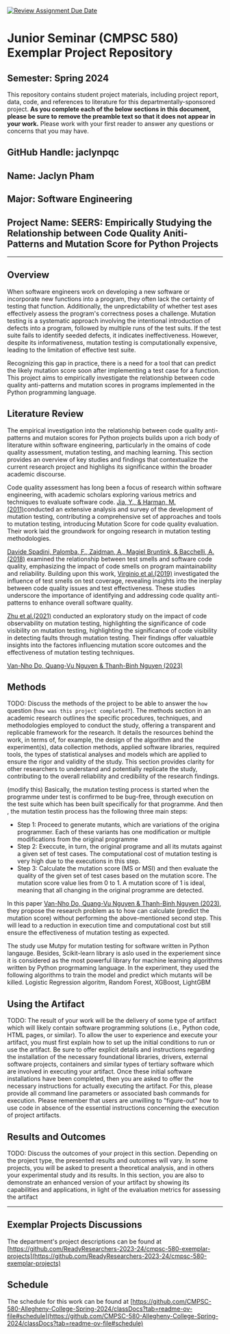 [![Review Assignment Due Date](https://classroom.github.com/assets/deadline-readme-button-24ddc0f5d75046c5622901739e7c5dd533143b0c8e959d652212380cedb1ea36.svg)](https://classroom.github.com/a/Y4rZMh1t)
# Junior Seminar (CMPSC 580) Exemplar Project Repository

## Semester: Spring 2024

This repository contains student project materials, including project report, data, code, and references to literature for this departmentally-sponsored project. __As you complete each of the below sections in this document, please be sure to remove the preamble text so that it does not appear in your work.__ Please work with your first reader to answer any questions or concerns that you may have.

## GitHub Handle: jaclynpqc

## Name: Jaclyn Pham

## Major: Software Engineering

## Project Name: SEERS: Empirically Studying the Relationship between Code Quality Aniti-Patterns and Mutation Score for Python Projects

---
## Overview

When software engineers work on developing a new software or incorporate new functions into a program, they often lack the certainty of testing that function. Additionally, the unpredictability of whether test ases effectively assess the program's correctness poses a challenge. Mutation testing is a systematic approach involving the intentional introduction of defects into a program, followed by multiple runs of the test suits. If the test suite fails to identify seeded defects, it indicates ineffectiveness. However, despite its informativeness, mutation testing is computationally expensive, leading to the limitation of effective test suite.

Recognizing this gap in practice, there is a need for a tool that can predict the likely mutation score soon after implementing a test case for a function. This project aims to empirically investigate the relationship between code quality anti-patterns and mutation scores in programs implemented in the Python programming language.

## Literature Review

The empirical investigation into the relationship between code quality anti-patterns and mutaion scores for Python projects builds upon a rich body of literature within software engineering, particularly in the omains of code quality assessment, mutation testing, and maching learning. This section provides an overview of key studies and findings that contextualize the current research project and highlighs its significance within the broader academic discourse.

Code quality assessment has long been a focus of research within software engineering, with academic scholars exploring various metrics and techniques to evaluate software code. [Jia, Y., & Harman, M. (2011)](https://ieeexplore.ieee.org/abstract/document/5487526)conducted an extensive analysis and survey of the development of mutation testing, contributing a comprehensive set of approaches and tools to mutation testing, introducing Mutation Score for code quality evaluation. Their work laid the groundwork for ongoing research in mutation testing methodologies.

[Davide Spadini, Palomba, F., Zaidman, A., Magiel Bruntink, & Bacchelli, A. (2018)‌](https://ieeexplore.ieee.org/abstract/document/8529832) examined the relationship between test smells and software code quality, emphasizing the impact of code smells on program maintainability and reliability. Building upon this work, [Virginio et al.(2019)](https://dl.acm.org/doi/abs/10.1145/3350768.3350775) investigated the influence of test smells on test coverage, revealing insights into the inerplay between code quality issues and test effectiveness. These studies underscore the importance of identifying and addressing code quality anti-patterns to enhance overall software quality.

[Zhu et al.(2021)](https://www.sciencedirect.com/science/article/pii/S0164121220302545) conducted an exploratory study on the impact of code observability on mutation testing, highlighting the significance of code visibility on mutation testing, highlighting the significance of code visibility in detecting faults through mutation testing. Their findings offer valuatble insights into the factores influencing mutation score outcomes and the effectiveness of mutation testing techniques. 

[Van-Nho Do, Quang-Vu Nguyen & Thanh-Binh Nguyen (2023)](https://www.tandfonline.com/doi/full/10.1080/24751839.2023.2252186)


## Methods

TODO: Discuss the methods of the project to be able to answer the `how` question (`how was this project completed?`). The methods section in an academic research outlines the specific procedures, techniques, and methodologies employed to conduct the study, offering a transparent and replicable framework for the research. It details the resources behind the work, in terms of, for example, the design of the algorithm and the experiment(s), data collection methods, applied software libraries, required tools, the types of statistical analyses and models which are applied to ensure the rigor and validity of the study. This section provides clarity for other researchers to understand and potentially replicate the study, contributing to the overall reliability and credibility of the research findings.

(modify this)
Basically, the mutation testing process is started when the programme under test is confirmed to be bug-free, through execution on the test suite which has been built specifically for that programme. And then , the mutation testin process has the following three main steps:

* Step 1: Proceed to generate mutants, which are variations of the origina programmer. Each of these variants has one modification or multiple modifications from the original programme
* Step 2: Execcute, in turn, the original programe and all its mutats against a given set of test cases. The computational cost of mutation testing is very high due to the executions in this step.
* Step 3: Calculate the mutation score (MS or MSI) and then evaluate the quality of the given set of test cases based on the mutation score. The mutation score value lies from 0 to 1. A mutation score of 1 is ideal, meaning that all changing in the original programme are detected.

In this paper [Van-Nho Do, Quang-Vu Nguyen & Thanh-Binh Nguyen (2023)](https://www.tandfonline.com/doi/full/10.1080/24751839.2023.2252186), they propose the research problem as to how can calculate (predict the mutation score) without performing the above-mentioned second step. This will lead to a reduction in execution time and computational cost but still ensure the effectiveness of mutation testing as expected.

The study use Mutpy for mutation testing for software written in Python langauge. Besides, Scikit-learn library is aslo used in the experiement since it is considered as the most powerful library for machine learning algorithms written by Python progrmaming language.
In the experiment, they used the following algorithms to train the model and predict which mutants will be killed. Logistic Regression algoritm, Random Forest, XGBoost, LightGBM

## Using the Artifact

TODO: The result of your work will be the delivery of some type of artifact which will likely contain software programming solutions (i.e., Python code, HTML pages, or similar). To allow the user to experience and execute your artifact, you must first explain how to set up the initial conditions to run or use the artifact. Be sure to offer explicit details and instructions regarding the installation of the necessary foundational libraries, drivers, external software projects, containers and similar types of tertiary software which are involved in executing your artifact. Once these initial software installations have been completed, then you are asked to offer the necessary instructions for actually executing the artifact. For this, please provide all command line parameters or associated bash commands for execution. Please remember that users are unwilling to "figure-out" how to use code in absence of the essential instructions concerning the execution of project artifacts.

## Results and Outcomes

TODO: Discuss the outcomes of your project in this section. Depending on the project type, the presented results and outcomes will vary. In some projects, you will be asked to present a theoretical analysis, and in others your experimental study and its results. In this section, you are also to demonstrate an enhanced version of your artifact by showing its capabilities and applications, in light of the evaluation metrics for assessing the artifact

---

## Exemplar Projects Discussions

The department's project descriptions can be found at [https://github.com/ReadyResearchers-2023-24/cmpsc-580-exemplar-projects](https://github.com/ReadyResearchers-2023-24/cmpsc-580-exemplar-projects)

## Schedule

The schedule for this work can be found at [https://github.com/CMPSC-580-Allegheny-College-Spring-2024/classDocs?tab=readme-ov-file#schedule](https://github.com/CMPSC-580-Allegheny-College-Spring-2024/classDocs?tab=readme-ov-file#schedule)